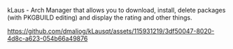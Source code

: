 kLaus - Arch Manager that allows you to download, install, delete packages (with PKGBUILD editing) and display the rating and other things.

https://github.com/dmaliog/kLausqt/assets/115931219/3df50047-8020-4d8c-a623-054b66a49876

